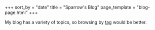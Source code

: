 +++
sort_by = "date"
title = "Sparrow's Blog"
page_template = "blog-page.html"
+++

My blog has a variety of topics, so browsing by [tag](/tags/) would be better.